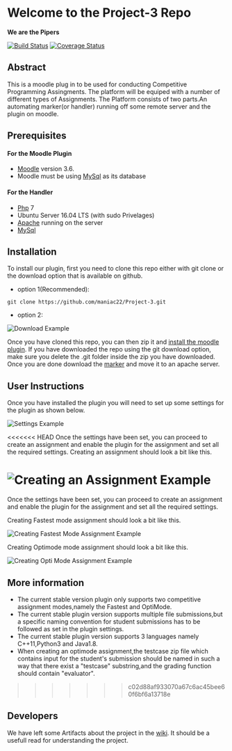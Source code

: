# Welcome to the Project-3 Repo
**We are the Pipers**

[![Build Status](https://travis-ci.org/maniac22/Project-3.svg?branch=sprint3_dev)](https://travis-ci.org/maniac22/Project-3)
[![Coverage Status](https://coveralls.io/repos/github/maniac22/Project-3/badge.svg?branch=master)](https://coveralls.io/github/maniac22/Project-3?branch=master)


##  Abstract
This is a moodle plug in to be used for conducting Competitive Programming Assingments. The platform will be equiped with a number of different types of Assignments. The Platform consists of two parts.An automating marker(or handler) running off some remote server and the plugin on moodle.

## Prerequisites
#### For the Moodle Plugin
* [Moodle](https://docs.moodle.org/36/en/Installing_Moodle) version 3.6.
* Moodle must be using [MySql](https://tutorials.ubuntu.com/tutorial/install-and-configure-apache#0) as its database
#### For the Handler
* [Php](https://www.php.net/manual/en/install.php) 7
* Ubuntu Server 16.04 LTS (with sudo Privelages)
* [Apache](https://tutorials.ubuntu.com/tutorial/install-and-configure-apache#0) running on the server
* [MySql](https://tutorials.ubuntu.com/tutorial/install-and-configure-apache#0)

## Installation
To install our plugin, first you need to clone this repo either with git clone or the download option that is available on github.

* option 1(Recommended):
```
git clone https://github.com/maniac22/Project-3.git
```
* option 2:

![Download Example](https://github.com/maniac22/Project-3/blob/master/artifacts/img/example1.png)

Once you have cloned this repo, you can then zip it and [install the moodle plugin](https://docs.moodle.org/36/en/Installing_plugins). If you have downloaded the repo using the git download option, make sure you delete the .git folder inside the zip you have downloaded. Once you are done download the [marker](https://github.com/maniac22/PiedMarker2) and move it to an apache server.

## User Instructions
Once you have installed the plugin you will need to set up some settings for the plugin as shown below.


![Settings Example](https://github.com/maniac22/Project-3/blob/master/artifacts/img/example2.png)


<<<<<<< HEAD
Once the settings have been set, you can proceed to create an assignment and enable the plugin for the assignment and set all the required settings. Creating an assignment should look a bit like this.

![Creating an Assignment Example](https://github.com/maniac22/Project-3/blob/master/artifacts/img/example3.png)
=======
Once the settings have been set, you can proceed to create an assignment and enable the plugin for the assignment and set all the required settings.

Creating Fastest mode assignment should look a bit like this.

![Creating Fastest Mode Assignment Example](https://github.com/maniac22/Project-3/blob/master/artifacts/img/example3.png)

 Creating Optimode mode assignment should look a bit like this.
 
![Creating Opti Mode Assignment Example](https://github.com/maniac22/Project-3/blob/master/artifacts/img/Example3.png)

## More information
  
  * The current stable version plugin only supports two competitive assignment modes,namely the Fastest and OptiMode.
  * The current stable plugin version supports multiple file submissions,but a specific naming convention for student submissions has to be followed as set in the plugin settings.
  * The current stable plugin version supports 3 languages namely C++11,Python3 and Java1.8.
  * When creating an optimode assignment,the testcase zip file which contains input for the student's submission should be named in such a way that there exist a "testcase" substring,and the grading function should contain "evaluator".
>>>>>>> c02d88af933070a67c6ac45bee60f6bf6a13718e

## Developers
We have left some Artifacts about the project in the [wiki](https://github.com/kat-lego/Project-3/wiki). It should be a usefull read for understanding the project.
